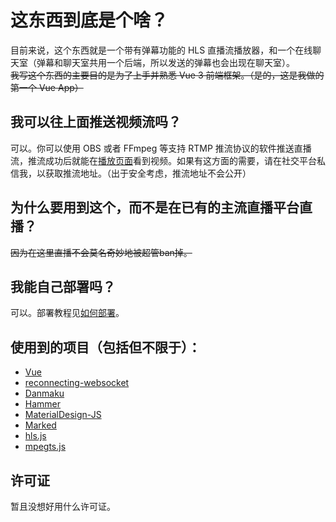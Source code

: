 # 这东西到底是个啥？

目前来说，这个东西就是一个带有弹幕功能的 HLS 直播流播放器，和一个在线聊天室（弹幕和聊天室共用一个后端，所以发送的弹幕也会出现在聊天室）。<br>
~~我写这个东西的主要目的是为了上手并熟悉 Vue 3 前端框架。（是的，这是我做的第一个 Vue App）~~

## 我可以往上面推送视频流吗？

可以。你可以使用 OBS 或者 FFmpeg 等支持 RTMP 推流协议的软件推送直播流，推流成功后就能在[播放页面](https://wzq02.cf/playgrnd/#/player)看到视频。如果有这方面的需要，请在社交平台私信我，以获取推流地址。（出于安全考虑，推流地址不会公开）

## 为什么要用到这个，而不是在已有的主流直播平台直播？

~~因为在这里直播不会莫名奇妙地被超管ban掉。~~

## 我能自己部署吗？

可以。部署教程见[如何部署](./deployment_zh-CN.md)。

## 使用到的项目（包括但不限于）：

- [Vue](https://vuejs.org/)
- [reconnecting-websocket](https://github.com/pladaria/reconnecting-websocket)
- [Danmaku](https://danmaku.js.org/)
- [Hammer](http://hammerjs.github.io/)
- [MaterialDesign-JS](https://github.com/Templarian/MaterialDesign-JS)
- [Marked](https://marked.js.org/)
- [hls.js](https://github.com/video-dev/hls.js/)
- [mpegts.js](https://github.com/xqq/mpegts.js)

## 许可证

暂且没想好用什么许可证。